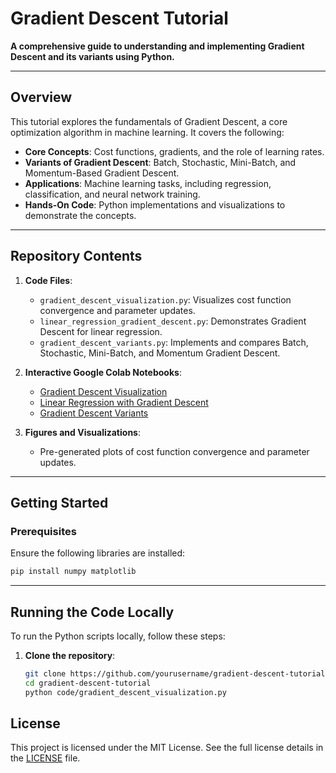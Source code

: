# Gradient Descent Tutorial

**A comprehensive guide to understanding and implementing Gradient Descent and its variants using Python.**

---

## Overview

This tutorial explores the fundamentals of Gradient Descent, a core optimization algorithm in machine learning. It covers the following:
- **Core Concepts**: Cost functions, gradients, and the role of learning rates.
- **Variants of Gradient Descent**: Batch, Stochastic, Mini-Batch, and Momentum-Based Gradient Descent.
- **Applications**: Machine learning tasks, including regression, classification, and neural network training.
- **Hands-On Code**: Python implementations and visualizations to demonstrate the concepts.

---

## Repository Contents

1. **Code Files**:
   - `gradient_descent_visualization.py`: Visualizes cost function convergence and parameter updates.
   - `linear_regression_gradient_descent.py`: Demonstrates Gradient Descent for linear regression.
   - `gradient_descent_variants.py`: Implements and compares Batch, Stochastic, Mini-Batch, and Momentum Gradient Descent.

2. **Interactive Google Colab Notebooks**:
   - [Gradient Descent Visualization](https://colab.research.google.com/drive/1MWNfVJAM3DbVrlMyxkn1dH6TjQXsdJRH?usp=sharing)  
   - [Linear Regression with Gradient Descent](https://colab.research.google.com/drive/1b2njFNUBrRHhy8_98pgbTDnNEpBZasA2?usp=sharing)  
   - [Gradient Descent Variants](https://colab.research.google.com/drive/1Kq526DTzgkLC37fDIHQadjRloVrWHBvf?usp=sharing)

3. **Figures and Visualizations**:
   - Pre-generated plots of cost function convergence and parameter updates.

---

## Getting Started

### Prerequisites
Ensure the following libraries are installed:
```bash
pip install numpy matplotlib
```
---
## **Running the Code Locally**

To run the Python scripts locally, follow these steps:

1. **Clone the repository**:
   ```bash
   git clone https://github.com/yourusername/gradient-descent-tutorial.git
   cd gradient-descent-tutorial
   python code/gradient_descent_visualization.py

## License

This project is licensed under the MIT License. See the full license details in the [LICENSE](https://github.com/Srikardayala/gradient-descent-tutorial/blob/main/LICENSE) file.

